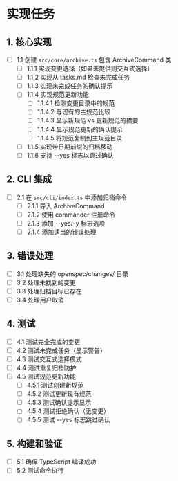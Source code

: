 # 实现任务

## 1. 核心实现
- [ ] 1.1 创建 `src/core/archive.ts` 包含 ArchiveCommand 类
  - [ ] 1.1.1 实现变更选择（如果未提供则交互式选择）
  - [ ] 1.1.2 实现从 tasks.md 检查未完成任务
  - [ ] 1.1.3 实现未完成任务的确认提示
  - [ ] 1.1.4 实现规范更新功能
    - [ ] 1.1.4.1 检测变更目录中的规范
    - [ ] 1.1.4.2 与现有的主规范比较
    - [ ] 1.1.4.3 显示新规范 vs 更新规范的摘要
    - [ ] 1.1.4.4 显示规范更新的确认提示
    - [ ] 1.1.4.5 将规范复制到主规范目录
  - [ ] 1.1.5 实现带日期前缀的归档移动
  - [ ] 1.1.6 支持 --yes 标志以跳过确认

## 2. CLI 集成
- [ ] 2.1 在 `src/cli/index.ts` 中添加归档命令
  - [ ] 2.1.1 导入 ArchiveCommand
  - [ ] 2.1.2 使用 commander 注册命令
  - [ ] 2.1.3 添加 --yes/-y 标志选项
  - [ ] 2.1.4 添加适当的错误处理

## 3. 错误处理
- [ ] 3.1 处理缺失的 openspec/changes/ 目录
- [ ] 3.2 处理未找到的变更
- [ ] 3.3 处理归档目标已存在
- [ ] 3.4 处理用户取消

## 4. 测试
- [ ] 4.1 测试完全完成的变更
- [ ] 4.2 测试未完成任务（显示警告）
- [ ] 4.3 测试交互式选择模式
- [ ] 4.4 测试重复归档防护
- [ ] 4.5 测试规范更新功能
  - [ ] 4.5.1 测试创建新规范
  - [ ] 4.5.2 测试更新现有规范
  - [ ] 4.5.3 测试确认提示显示
  - [ ] 4.5.4 测试拒绝确认（无变更）
  - [ ] 4.5.5 测试 --yes 标志跳过确认

## 5. 构建和验证
- [ ] 5.1 确保 TypeScript 编译成功
- [ ] 5.2 测试命令执行
